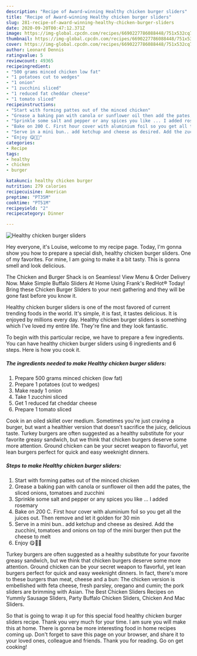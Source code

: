 ```yaml
---
description: "Recipe of Award-winning Healthy chicken burger sliders"
title: "Recipe of Award-winning Healthy chicken burger sliders"
slug: 281-recipe-of-award-winning-healthy-chicken-burger-sliders
date: 2020-09-20T00:47:12.371Z
image: https://img-global.cpcdn.com/recipes/6690227786088448/751x532cq70/healthy-chicken-burger-sliders-recipe-main-photo.jpg
thumbnail: https://img-global.cpcdn.com/recipes/6690227786088448/751x532cq70/healthy-chicken-burger-sliders-recipe-main-photo.jpg
cover: https://img-global.cpcdn.com/recipes/6690227786088448/751x532cq70/healthy-chicken-burger-sliders-recipe-main-photo.jpg
author: Leonard Dennis
ratingvalue: 5
reviewcount: 49365
recipeingredient:
- "500 grams minced chicken low fat"
- "1 potatoes cut to wedges"
- "1 onion"
- "1 zucchini sliced"
- "1 reduced fat cheddar cheese"
- "1 tomato sliced"
recipeinstructions:
- "Start with forming pattes out of the minced chicken"
- "Grease a baking pan with canola or sunflower oil then add the pates, the sliced onions, tomatoes and zucchini"
- "Sprinkle some salt and pepper or any spices you like ... I added rosemary"
- "Bake on 200 C. First hour cover with aluminium foil so you get all the juices out. Then remove and let it golden for 30 min"
- "Serve in a mini bun.. add ketchup and cheese as desired. Add the zucchini, tomatoes and onions on top of the mini burger then put the cheese to melt"
- "Enjoy 😋🍔💚"
categories:
- Recipe
tags:
- healthy
- chicken
- burger

katakunci: healthy chicken burger 
nutrition: 279 calories
recipecuisine: American
preptime: "PT35M"
cooktime: "PT51M"
recipeyield: "2"
recipecategory: Dinner

---
```



![Healthy chicken burger sliders](https://img-global.cpcdn.com/recipes/6690227786088448/751x532cq70/healthy-chicken-burger-sliders-recipe-main-photo.jpg)

Hey everyone, it's Louise, welcome to my recipe page. Today, I'm gonna show you how to prepare a special dish, healthy chicken burger sliders. One of my favorites. For mine, I am going to make it a bit tasty. This is gonna smell and look delicious.

The Chicken and Burger Shack is on Seamless! View Menu &amp; Order Delivery Now. Make Simple Buffalo Sliders At Home Using Frank&#39;s RedHot® Today! Bring these Chicken Burger Sliders to your next gathering and they will be gone fast before you know it.

Healthy chicken burger sliders is one of the most favored of current trending foods in the world. It's simple, it is fast, it tastes delicious. It is enjoyed by millions every day. Healthy chicken burger sliders is something which I've loved my entire life. They're fine and they look fantastic.


To begin with this particular recipe, we have to prepare a few ingredients. You can have healthy chicken burger sliders using 6 ingredients and 6 steps. Here is how you cook it.

<!--inarticleads1-->

##### The ingredients needed to make Healthy chicken burger sliders:

1. Prepare 500 grams minced chicken (low fat)
1. Prepare 1 potatoes (cut to wedges)
1. Make ready 1 onion
1. Take 1 zucchini sliced
1. Get 1 reduced fat cheddar cheese
1. Prepare 1 tomato sliced


Cook in an oiled skillet over medium. Sometimes you&#39;re just craving a burger, but want a healthier version that doesn&#39;t sacrifice the juicy, delicious taste. Turkey burgers are often suggested as a healthy substitute for your favorite greasy sandwich, but we think that chicken burgers deserve some more attention. Ground chicken can be your secret weapon to flavorful, yet lean burgers perfect for quick and easy weeknight dinners. 

<!--inarticleads2-->

##### Steps to make Healthy chicken burger sliders:

1. Start with forming pattes out of the minced chicken
1. Grease a baking pan with canola or sunflower oil then add the pates, the sliced onions, tomatoes and zucchini
1. Sprinkle some salt and pepper or any spices you like ... I added rosemary
1. Bake on 200 C. First hour cover with aluminium foil so you get all the juices out. Then remove and let it golden for 30 min
1. Serve in a mini bun.. add ketchup and cheese as desired. Add the zucchini, tomatoes and onions on top of the mini burger then put the cheese to melt
1. Enjoy 😋🍔💚


Turkey burgers are often suggested as a healthy substitute for your favorite greasy sandwich, but we think that chicken burgers deserve some more attention. Ground chicken can be your secret weapon to flavorful, yet lean burgers perfect for quick and easy weeknight dinners. In fact, there&#39;s more to these burgers than meat, cheese and a bun: The chicken version is embellished with feta cheese, fresh parsley, oregano and cumin; the pork sliders are brimming with Asian. The Best Chicken Sliders Recipes on Yummly Sausage Sliders, Party Buffalo Chicken Sliders, Chicken And Mac Sliders. 

So that is going to wrap it up for this special food healthy chicken burger sliders recipe. Thank you very much for your time. I am sure you will make this at home. There is gonna be more interesting food in home recipes coming up. Don't forget to save this page on your browser, and share it to your loved ones, colleague and friends. Thank you for reading. Go on get cooking!
